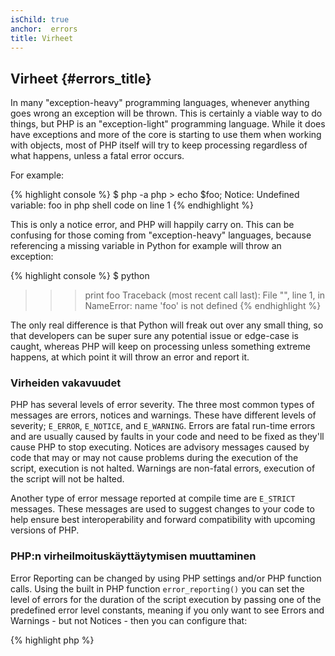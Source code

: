 ```yaml
---
isChild: true
anchor:  errors
title: Virheet
---
```


## Virheet {#errors_title}

In many "exception-heavy" programming languages, whenever anything goes wrong an exception will be thrown. This is
certainly a viable way to do things, but PHP is an "exception-light" programming language. While it does have
exceptions and more of the core is starting to use them when working with objects, most of PHP itself will try to keep
processing regardless of what happens, unless a fatal error occurs.

For example:

{% highlight console %}
$ php -a
php > echo $foo;
Notice: Undefined variable: foo in php shell code on line 1
{% endhighlight %}

This is only a notice error, and PHP will happily carry on. This can be confusing for those coming from
"exception-heavy" languages, because referencing a missing variable in Python for example will throw an exception:

{% highlight console %}
$ python
>>> print foo
Traceback (most recent call last):
  File "<stdin>", line 1, in <module>
NameError: name 'foo' is not defined
{% endhighlight %}

The only real difference is that Python will freak out over any small thing, so that developers can be super sure any
potential issue or edge-case is caught, whereas PHP will keep on processing unless something extreme happens, at which
point it will throw an error and report it.

### Virheiden vakavuudet

PHP has several levels of error severity. The three most common types of messages are errors, notices and warnings.
These have different levels of severity; `E_ERROR`, `E_NOTICE`, and `E_WARNING`. Errors are fatal run-time errors and
are usually caused by faults in your code and need to be fixed as they'll cause PHP to stop executing. Notices are
advisory messages caused by code that may or may not cause problems during the execution of the script, execution is
not halted. Warnings are non-fatal errors, execution of the script will not be halted.

Another type of error message reported at compile time are `E_STRICT` messages. These messages are used to suggest
changes to your code to help ensure best interoperability and forward compatibility with upcoming versions of PHP.

### PHP:n virheilmoituskäyttäytymisen muuttaminen

Error Reporting can be changed by using PHP settings and/or PHP function calls. Using the built in PHP function
`error_reporting()` you can set the level of errors for the duration of the script execution by passing one of the
predefined error level constants, meaning if you only want to see Errors and Warnings - but not Notices - then you can
configure that:

{% highlight php %}
<?php
error_reporting(E_ERROR | E_WARNING);
{% endhighlight %}

You can also control whether or not errors are displayed to the screen (good for development) or hidden, and logged
(good for production). For more information on this check out the [Error Reporting][errorreport] section.

### Sisäinen virheiden piilottaminen

You can also tell PHP to suppress specific errors with the Error Control Operator `@`. You put this operator at the
beginning of an expression, and any error that's a direct result of the expression is silenced.

{% highlight php %}
<?php
echo @$foo['bar'];
{% endhighlight %}

This will output `$foo['bar']` if it exists, but will simply return a null and print nothing if the variable `$foo` or
`'bar'` key does not exist. Without the error control operator, this expression could create a `PHP Notice: Undefined
variable: foo` or `PHP Notice: Undefined index: bar` error.

This might seem like a good idea, but there are a few undesirable tradeoffs. PHP handles expressions using an `@` in a
less performant way than expressions without an `@`. Premature optimization may be the root of all programming
arguments, but if performance is particularly important for your application/library it's important to understand the
error control operator's performance implications.

Secondly, the error control operator **completely** swallows the error. The error is not displayed, and the error is
not sent to the error log. Also, stock/production PHP systems have no way to turn off the error control operator. While
you may be correct that the error you're seeing is harmless, a different, less harmless error will be just as silent.

If there's a way to avoid the error suppression operator, you should consider it. For example, our code above could be
rewritten like this:

{% highlight php %}
<?php
//Null Coalescing Operator
echo $foo['bar'] ?? '';
{% endhighlight %}

One instance where error suppression might make sense is where `fopen()` fails to find a file to load. You could check
for the existence of the file before you try to load it, but if the file is deleted after the check and before the
`fopen()` (which might sound impossible, but it can happen) then `fopen()` will return false _and_ throw an error. This
is potentially something PHP should resolve, but is one case where error suppression might seem like the only valid
solution.

Earlier we mentioned there's no way in a stock PHP system to turn off the error control operator. However, [Xdebug] has
an `xdebug.scream` ini setting which will disable the error control operator. You can set this via your `php.ini` file
with the following.

{% highlight ini %}
xdebug.scream = On
{% endhighlight %}

You can also set this value at runtime with the `ini_set` function

{% highlight php %}
<?php
ini_set('xdebug.scream', '1')
{% endhighlight %}

The "[Scream]" PHP extension offers similar functionality to Xdebug's, although Scream's ini setting is named
`scream.enabled`.

This is most useful when you're debugging code and suspect an informative error is suppressed. Use scream with care,
and as a temporary debugging tool. There's lots of PHP library code that may not work with the error control operator
disabled.


* [Error Control Operators]
* [SitePoint]
* [Xdebug]
* [Scream]


### ErrorException

PHP is perfectly capable of being an "exception-heavy" programming language, and only requires a few lines of code to
make the switch. Basically you can throw your "errors" as "exceptions" using the `ErrorException` class, which extends
the `Exception` class.

This is a common practice implemented by a large number of modern frameworks such as Symfony and Laravel. In debug
mode *(or dev mode)* both of these frameworks will display a nice and clean *stack trace*.

There are also some packages available for better error and exception handling and reporting. Like [Whoops!], which comes with the default installation of Laravel and can be used in any framework as well.

By throwing errors as exceptions in development you can handle them better than the usual result, and if you see an
exception during development you can wrap it in a catch statement with specific instructions on how to handle the
situation. Each exception you catch instantly makes your application that little bit more robust.

More information on this and details on how to use `ErrorException` with error handling can be found at
[ErrorException Class][errorexception].

* [Error Control Operators]
* [Predefined Constants for Error Handling]
* [`error_reporting()`][error_reporting]
* [Reporting][errorreport]


[errorreport]: /#error_reporting
[Xdebug]: https://xdebug.org/docs/basic
[Scream]: https://secure.php.net/book.scream
[Error Control Operators]: https://secure.php.net/language.operators.errorcontrol
[SitePoint]: https://www.sitepoint.com/
[Whoops!]: https://filp.github.io/whoops/
[errorexception]: https://secure.php.net/class.errorexception
[Predefined Constants for Error Handling]: https://secure.php.net/errorfunc.constants
[error_reporting]: https://secure.php.net/function.error-reporting
